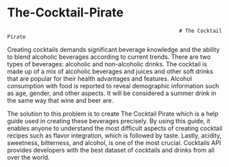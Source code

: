 # The-Cocktail-Pirate

                                                            # The Cocktail Pirate
Creating cocktails demands significant beverage knowledge and the ability to blend alcoholic beverages according to current trends. There are two types of beverages: alcoholic and non-alcoholic drinks. The cocktail is made up of a mix of alcoholic beverages and juices and other soft drinks that are popular for their health advantages and features. Alcohol consumption with food is reported to reveal demographic information such as age, gender, and other aspects. It will be considered a summer drink in the same way that wine and beer are.


The solution to this problem is to create The Cocktail Pirate which is a help guide used in creating these beverages precisely. By using this guide, it enables anyone to understand the most difficult aspects of creating cocktail recipes such as flavor integration, which is followed by taste. Lastly, acidity, sweetness, bitterness, and alcohol, is one of the most crucial. Cocktails API provides developers with the best dataset of cocktails and drinks from all over the world.



